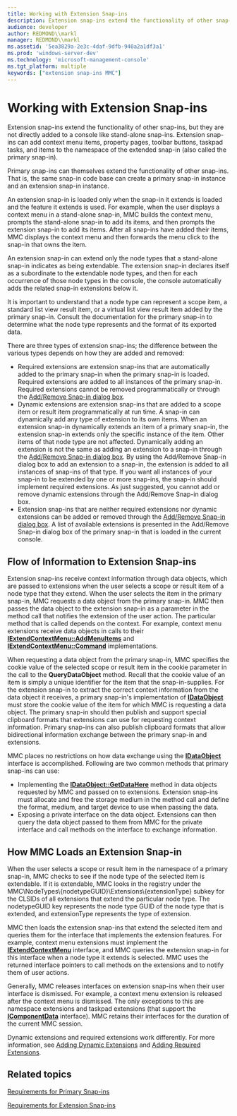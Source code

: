 ```yaml
---
title: Working with Extension Snap-ins
description: Extension snap-ins extend the functionality of other snap-ins, but they are not directly added to a console like stand-alone snap-ins.
audience: developer
author: REDMOND\\markl
manager: REDMOND\\markl
ms.assetid: '5ea3829a-2e3c-4daf-9dfb-940a2a1df3a1'
ms.prod: 'windows-server-dev'
ms.technology: 'microsoft-management-console'
ms.tgt_platform: multiple
keywords: ["extension snap-ins MMC"]
---
```


# Working with Extension Snap-ins

Extension snap-ins extend the functionality of other snap-ins, but they are not directly added to a console like stand-alone snap-ins. Extension snap-ins can add context menu items, property pages, toolbar buttons, taskpad tasks, and items to the namespace of the extended snap-in (also called the primary snap-in).

Primary snap-ins can themselves extend the functionality of other snap-ins. That is, the same snap-in code base can create a primary snap-in instance and an extension snap-in instance.

An extension snap-in is loaded only when the snap-in it extends is loaded and the feature it extends is used. For example, when the user displays a context menu in a stand-alone snap-in, MMC builds the context menu, prompts the stand-alone snap-in to add its items, and then prompts the extension snap-in to add its items. After all snap-ins have added their items, MMC displays the context menu and then forwards the menu click to the snap-in that owns the item.

An extension snap-in can extend only the node types that a stand-alone snap-in indicates as being extendable. The extension snap-in declares itself as a subordinate to the extendable node types, and then for each occurrence of those node types in the console, the console automatically adds the related snap-in extensions below it.

It is important to understand that a node type can represent a scope item, a standard list view result item, or a virtual list view result item added by the primary snap-in. Consult the documentation for the primary snap-in to determine what the node type represents and the format of its exported data.

There are three types of extension snap-ins; the difference between the various types depends on how they are added and removed:

-   Required extensions are extension snap-ins that are automatically added to the primary snap-in when the primary snap-in is loaded. Required extensions are added to all instances of the primary snap-in. Required extensions cannot be removed programmatically or through the [Add/Remove Snap-in dialog box](add-remove-snap-in-dialog-box.md).
-   Dynamic extensions are extension snap-ins that are added to a scope item or result item programmatically at run time. A snap-in can dynamically add any type of extension to its own items. When an extension snap-in dynamically extends an item of a primary snap-in, the extension snap-in extends only the specific instance of the item. Other items of that node type are not affected. Dynamically adding an extension is not the same as adding an extension to a snap-in through the [Add/Remove Snap-in dialog box](add-remove-snap-in-dialog-box.md). By using the Add/Remove Snap-in dialog box to add an extension to a snap-in, the extension is added to all instances of snap-ins of that type. If you want all instances of your snap-in to be extended by one or more snap-ins, the snap-in should implement required extensions. As just suggested, you cannot add or remove dynamic extensions through the Add/Remove Snap-in dialog box.
-   Extension snap-ins that are neither required extensions nor dynamic extensions can be added or removed through the [Add/Remove Snap-in dialog box](add-remove-snap-in-dialog-box.md). A list of available extensions is presented in the Add/Remove Snap-in dialog box of the primary snap-in that is loaded in the current console.

## Flow of Information to Extension Snap-ins

Extension snap-ins receive context information through data objects, which are passed to extensions when the user selects a scope or result item of a node type that they extend. When the user selects the item in the primary snap-in, MMC requests a data object from the primary snap-in. MMC then passes the data object to the extension snap-in as a parameter in the method call that notifies the extension of the user action. The particular method that is called depends on the context. For example, context menu extensions receive data objects in calls to their [**IExtendContextMenu::AddMenuItems**](iextendcontextmenu-addmenuitems.md) and [**IExtendContextMenu::Command**](iextendcontextmenu-command.md) implementations.

When requesting a data object from the primary snap-in, MMC specifies the cookie value of the selected scope or result item in the cookie parameter in the call to the **QueryDataObject** method. Recall that the cookie value of an item is simply a unique identifier for the item that the snap-in-supplies. For the extension snap-in to extract the correct context information from the data object it receives, a primary snap-in's implementation of [**IDataObject**](_ole_idataobject) must store the cookie value of the item for which MMC is requesting a data object. The primary snap-in should then publish and support special clipboard formats that extensions can use for requesting context information. Primary snap-ins can also publish clipboard formats that allow bidirectional information exchange between the primary snap-in and extensions.

MMC places no restrictions on how data exchange using the [**IDataObject**](_ole_idataobject) interface is accomplished. Following are two common methods that primary snap-ins can use:

-   Implementing the [**IDataObject::GetDataHere**](_ole_idataobject_getdatahere) method in data objects requested by MMC and passed on to extensions. Extension snap-ins must allocate and free the storage medium in the method call and define the format, medium, and target device to use when passing the data.
-   Exposing a private interface on the data object. Extensions can then query the data object passed to them from MMC for the private interface and call methods on the interface to exchange information.

## How MMC Loads an Extension Snap-in

When the user selects a scope or result item in the namespace of a primary snap-in, MMC checks to see if the node type of the selected item is extendable. If it is extendable, MMC looks in the registry under the MMC\\NodeTypes\\{nodetypeGUID}\\Extensions\\{extensionType} subkey for the CLSIDs of all extensions that extend the particular node type. The nodetypeGUID key represents the node type GUID of the node type that is extended, and extensionType represents the type of extension.

MMC then loads the extension snap-ins that extend the selected item and queries them for the interface that implements the extension features. For example, context menu extensions must implement the [**IExtendContextMenu**](iextendcontextmenu.md) interface, and MMC queries the extension snap-in for this interface when a node type it extends is selected. MMC uses the returned interface pointers to call methods on the extensions and to notify them of user actions.

Generally, MMC releases interfaces on extension snap-ins when their user interface is dismissed. For example, a context menu extension is released after the context menu is dismissed. The only exceptions to this are namespace extensions and taskpad extensions (that support the [**IComponentData**](icomponentdata.md) interface). MMC retains their interfaces for the duration of the current MMC session.

Dynamic extensions and required extensions work differently. For more information, see [Adding Dynamic Extensions](adding-dynamic-extensions.md) and [Adding Required Extensions](adding-required-extensions.md).

## Related topics

<dl> <dt>

[Requirements for Primary Snap-ins](requirements-for-primary-snap-ins.md)
</dt> <dt>

[Requirements for Extension Snap-ins](requirements-for-extension-snap-ins.md)
</dt> </dl>

 

 




